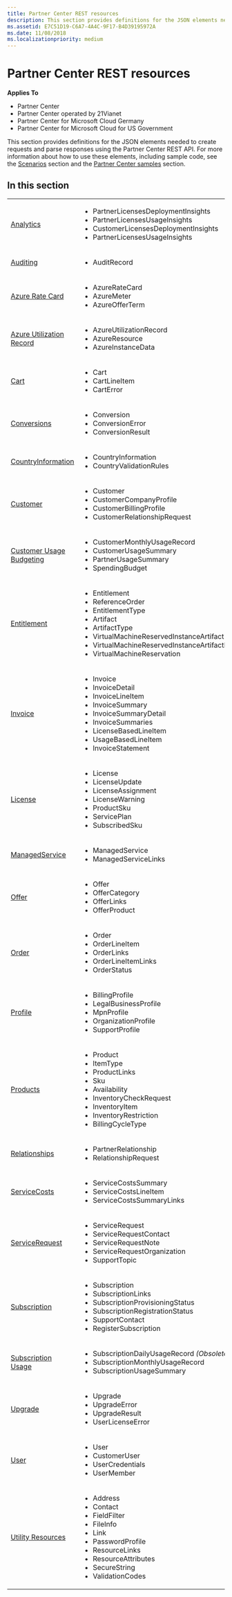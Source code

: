 ```yaml
---
title: Partner Center REST resources
description: This section provides definitions for the JSON elements needed to create requests and parse responses using the Partner Center REST API.
ms.assetid: E7C51D19-C6A7-4A4C-9F17-B4D39195972A
ms.date: 11/08/2018
ms.localizationpriority: medium
---
```


# Partner Center REST resources


**Applies To**

-   Partner Center
-   Partner Center operated by 21Vianet
-   Partner Center for Microsoft Cloud Germany
-   Partner Center for Microsoft Cloud for US Government

This section provides definitions for the JSON elements needed to create
requests and parse responses using the Partner Center REST API. For more
information about how to use these elements, including sample code, see
the [Scenarios](scenarios.md) section and the [Partner Center
samples](partner-center-samples.md) section.

## <span id="In_this_section"></span><span id="in_this_section"></span><span id="IN_THIS_SECTION"></span>In this section


<table>
<colgroup>
<col style="width: 50%" />
<col style="width: 50%" />
</colgroup>
<tbody>
<tr class="odd">
<td><a href="analytics.md">Analytics</a></td>
<td><ul>
<li>PartnerLicensesDeploymentInsights</li>
<li>PartnerLicensesUsageInsights</li>
<li>CustomerLicensesDeploymentInsights</li>
<li>PartnerLicensesUsageInsights</li>
</ul></td>
</tr>
<tr class="even">
<td><a href="auditing.md">Auditing</a></td>
<td><ul>
<li>AuditRecord</li>
</ul></td>
</tr>
<tr class="odd">
<td><a href="azure-rate-card.md">Azure Rate Card</a></td>
<td><ul>
<li>AzureRateCard</li>
<li>AzureMeter</li>
<li>AzureOfferTerm</li>
</ul></td>
</tr>
<tr class="even">
<td><a href="azure-utilization-record.md">Azure Utilization Record</a></td>
<td><ul>
<li>AzureUtilizationRecord</li>
<li>AzureResource</li>
<li>AzureInstanceData</li>
</ul></td>
</tr>
<tr class="odd">
<td><a href="cart.md">Cart</a></td>
<td><ul>
<li>Cart</li>
<li>CartLineItem</li>
<li>CartError</li>
</ul></td>
</tr>
<tr class="even">
<td><a href="conversions.md">Conversions</a></td>
<td><ul>
<li>Conversion</li>
<li>ConversionError</li>
<li>ConversionResult</li>
</ul></td>
</tr>
<tr class="odd">
<td><a href="countryinformation.md">CountryInformation</a></td>
<td><ul>
<li>CountryInformation</li>
<li>CountryValidationRules</li>
</ul></td>
</tr>
<tr class="even">
<td><a href="customers.md">Customer</a></td>
<td><ul>
<li>Customer</li>
<li>CustomerCompanyProfile</li>
<li>CustomerBillingProfile</li>
<li>CustomerRelationshipRequest</li>
</ul></td>
</tr>
<tr class="odd">
<td><a href="customer-usage.md">Customer Usage Budgeting</a></td>
<td><ul>
<li>CustomerMonthlyUsageRecord</li>
<li>CustomerUsageSummary</li>
<li>PartnerUsageSummary</li>
<li>SpendingBudget</li>
</ul></td>
</tr>
<tr class="even">
<td><a href="entitlement.md">Entitlement</a></td>
<td><ul>
<li>Entitlement</li>
<li>ReferenceOrder</li>
<li>EntitlementType</li>
<li>Artifact</li>
<li>ArtifactType</li>
<li>VirtualMachineReservedInstanceArtifact</li>
<li>VirtualMachineReservedInstanceArtifactDetails</li>
<li>VirtualMachineReservation</li>
</ul></td>
</tr>
<tr class="odd">
<td><a href="invoice.md">Invoice</a></td>
<td><ul>
<li>Invoice</li>
<li>InvoiceDetail</li>
<li>InvoiceLineItem</li>
<li>InvoiceSummary</li>
<li>InvoiceSummaryDetail</li>
<li>InvoiceSummaries</li>
<li>LicenseBasedLineItem</li>
<li>UsageBasedLineItem</li>
<li>InvoiceStatement</li>
</ul></td>
</tr>
<tr class="even">
<td><a href="licenses.md">License</a></td>
<td><ul>
<li>License</li>
<li>LicenseUpdate</li>
<li>LicenseAssignment</li>
<li>LicenseWarning</li>
<li>ProductSku</li>
<li>ServicePlan</li>
<li>SubscribedSku</li>
</ul></td>
</tr>
<tr class="odd">
<td><a href="managedservice.md">ManagedService</a></td>
<td><ul>
<li>ManagedService</li>
<li>ManagedServiceLinks</li>
</ul></td>
</tr>
<tr class="even">
<td><a href="offer.md">Offer</a></td>
<td><ul>
<li>Offer</li>
<li>OfferCategory</li>
<li>OfferLinks</li>
<li>OfferProduct</li>
</ul></td>
</tr>
<tr class="odd">
<td><a href="orders.md">Order</a></td>
<td><ul>
<li>Order</li>
<li>OrderLineItem</li>
<li>OrderLinks</li>
<li>OrderLineItemLinks</li>
<li>OrderStatus</li>
</ul></td>
</tr>
<tr class="even">
<td><a href="profiles.md">Profile</a></td>
<td><ul>
<li>BillingProfile</li>
<li>LegalBusinessProfile</li>
<li>MpnProfile</li>
<li>OrganizationProfile</li>
<li>SupportProfile</li>
</ul></td>
</tr>
<tr class="odd">
<td><a href="products.md">Products</a></td>
<td><ul>
<li>Product</li>
<li>ItemType</li>
<li>ProductLinks</li>
<li>Sku</li>
<li>Availability</li>
<li>InventoryCheckRequest</li>
<li>InventoryItem</li>
<li>InventoryRestriction</li>
<li>BillingCycleType</li>
</ul></td>
</tr>
<tr class="even">
<td><a href="relationships.md">Relationships</a></td>
<td><ul>
<li>PartnerRelationship</li>
<li>RelationshipRequest</li>
</ul></td>
</tr>
<tr class="odd">
<td><a href="servicecosts.md">ServiceCosts</a></td>
<td><ul>
<li>ServiceCostsSummary</li>
<li>ServiceCostsLineItem</li>
<li>ServiceCostsSummaryLinks</li>
</ul></td>
</tr>
<tr class="even">
<td><a href="servicerequest.md">ServiceRequest</a></td>
<td><ul>
<li>ServiceRequest</li>
<li>ServiceRequestContact</li>
<li>ServiceRequestNote</li>
<li>ServiceRequestOrganization</li>
<li>SupportTopic</li>
</ul></td>
</tr>
<tr class="odd">
<td><a href="subscriptions.md">Subscription</a></td>
<td><ul>
<li>Subscription</li>
<li>SubscriptionLinks</li>
<li>SubscriptionProvisioningStatus</li>
<li>SubscriptionRegistrationStatus</li>
<li>SupportContact</li>
<li>RegisterSubscription</li>
</ul></td>
</tr>
<tr class="even">
<td><a href="subscriptionusage.md">Subscription Usage</a></td>
<td><ul>
<li>SubscriptionDailyUsageRecord <em>(Obsolete)</em></li>
<li>SubscriptionMonthlyUsageRecord</li>
<li>SubscriptionUsageSummary</li>
</ul></td>
</tr>
<tr class="odd">
<td><a href="upgrade.md">Upgrade</a></td>
<td><ul>
<li>Upgrade</li>
<li>UpgradeError</li>
<li>UpgradeResult</li>
<li>UserLicenseError</li>
</ul></td>
</tr>
<tr class="even">
<td><a href="user.md">User</a></td>
<td><ul>
<li>User</li>
<li>CustomerUser</li>
<li>UserCredentials</li>
<li>UserMember</li>
</ul></td>
</tr>
<tr class="odd">
<td><a href="utility-resources.md">Utility Resources</a></td>
<td><ul>
<li>Address</li>
<li>Contact</li>
<li>FieldFilter</li>
<li>FileInfo</li>
<li>Link</li>
<li>PasswordProfile</li>
<li>ResourceLinks</li>
<li>ResourceAttributes</li>
<li>SecureString</li>
<li>ValidationCodes</li>
</ul></td>
</tr>
</tbody>
</table>

 

 

 




